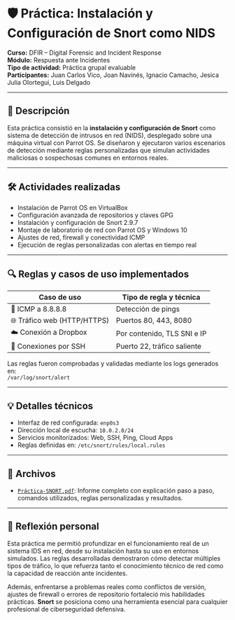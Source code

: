 # 🛡️ Práctica: Instalación y Configuración de Snort como NIDS

**Curso:** DFIR – Digital Forensic and Incident Response  
**Módulo:** Respuesta ante Incidentes  
**Tipo de actividad:** Práctica grupal evaluable  
**Participantes:** Juan Carlos Vico, Joan Navinés, Ignacio Camacho, Jesica Julia Olortegui, Luis Delgado

---

## 🎯 Descripción

Esta práctica consistió en la **instalación y configuración de Snort** como sistema de detección de intrusos en red (NIDS), desplegado
sobre una máquina virtual con Parrot OS. Se diseñaron y ejecutaron varios escenarios de detección mediante reglas personalizadas que
simulan actividades maliciosas o sospechosas comunes en entornos reales.

---

## 🛠️ Actividades realizadas

- Instalación de Parrot OS en VirtualBox
- Configuración avanzada de repositorios y claves GPG
- Instalación y configuración de Snort 2.9.7
- Montaje de laboratorio de red con Parrot OS y Windows 10
- Ajustes de red, firewall y conectividad ICMP
- Ejecución de reglas personalizadas con alertas en tiempo real

---

## 🔍 Reglas y casos de uso implementados

| Caso de uso                  | Tipo de regla y técnica            |
|-----------------------------|------------------------------------|
| 🔔 ICMP a 8.8.8.8            | Detección de pings                 |
| 🌐 Tráfico web (HTTP/HTTPS) | Puertos 80, 443, 8080              |
| ☁️ Conexión a Dropbox       | Por contenido, TLS SNI e IP        |
| 🔑 Conexiones por SSH       | Puerto 22, tráfico saliente        |

Las reglas fueron comprobadas y validadas mediante los logs generados en:  
`/var/log/snort/alert`

---

## 💡 Detalles técnicos

- Interfaz de red configurada: `enp0s3`
- Dirección local de escucha: `10.0.2.0/24`
- Servicios monitorizados: Web, SSH, Ping, Cloud Apps
- Reglas definidas en: `/etc/snort/rules/local.rules`

---

## 📁 Archivos

- [`Práctica-SNORT.pdf`](./Práctica-SNORT.pdf): Informe completo con explicación paso a paso, comandos utilizados, reglas personalizadas y resultados.

---

## 🧠 Reflexión personal

Esta práctica me permitió profundizar en el funcionamiento real de un sistema IDS en red, desde su instalación hasta su uso en
entornos simulados. Las reglas desarrolladas demostraron cómo detectar múltiples tipos de tráfico, lo que refuerza tanto el
conocimiento técnico de red como la capacidad de reacción ante incidentes.

Además, enfrentarse a problemas reales como conflictos de versión, ajustes de firewall o errores de repositorio fortaleció
mis habilidades prácticas. **Snort** se posiciona como una herramienta esencial para cualquier profesional de ciberseguridad defensiva.

